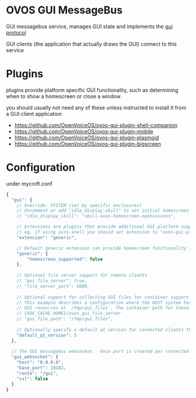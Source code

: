 # OVOS GUI MessageBus

GUI messagebus service, manages GUI state and implements the [gui protocol](./protocol.md)

GUI clients (the application that actually draws the GUI) connect to this service


# Plugins

plugins provide platform specific GUI functionality, such as determining when to show a homescreen or close a window

you should usually not need any of these unless instructed to install it from a GUI client application

- https://github.com/OpenVoiceOS/ovos-gui-plugin-shell-companion
- https://github.com/OpenVoiceOS/ovos-gui-plugin-mobile
- https://github.com/OpenVoiceOS/ovos-gui-plugin-plasmoid
- https://github.com/OpenVoiceOS/ovos-gui-plugin-bigscreen

# Configuration

under mycroft.conf

```javascript
{
  "gui": {
    // Override: SYSTEM (set by specific enclosures)
    // Uncomment or add "idle_display_skill" to set initial homescreen
    // "idle_display_skill": "skill-ovos-homescreen.openvoiceos",

    // Extensions are plugins that provide additional GUI platform support for specific devices
    // eg, if using ovos-shell you should set extension to "ovos-gui-plugin-shell-companion"
    "extension": "generic",

    // Default generic extension can provide homescreen functionality if enabled
    "generic": {
        "homescreen_supported": false
    },
    
    // Optional file server support for remote clients
    // "gui_file_server": true,
    // "file_server_port": 8000,
    
    // Optional support for collecting GUI files for container support
    // This example describes a configuration where the HOST system has collected 
    // GUI resources at `/tmp/gui_files`. The container path for these files will be
    // {XDG_CACHE_HOME}/ovos_gui_file_server
    // "gui_file_path": "/tmp/gui_files",
    
    // Optionally specify a default qt version for connected clients that don't report it
    "default_qt_version": 5
  },
  
  // The GUI messagebus websocket.  Once port is created per connected GUI
  "gui_websocket": {
    "host": "0.0.0.0",
    "base_port": 18181,
    "route": "/gui",
    "ssl": false
  }
}
```
